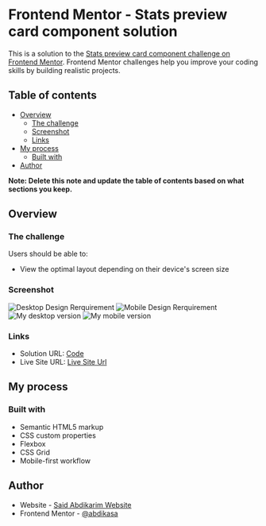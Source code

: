 # Frontend Mentor - Stats preview card component solution

This is a solution to the [Stats preview card component challenge on Frontend Mentor](https://www.frontendmentor.io/challenges/stats-preview-card-component-8JqbgoU62). Frontend Mentor challenges help you improve your coding skills by building realistic projects.

## Table of contents

- [Overview](#overview)
  - [The challenge](#the-challenge)
  - [Screenshot](#screenshot)
  - [Links](#links)
- [My process](#my-process)
  - [Built with](#built-with)
- [Author](#author)

**Note: Delete this note and update the table of contents based on what sections you keep.**

## Overview

### The challenge

Users should be able to:

- View the optimal layout depending on their device's screen size

### Screenshot

![Desktop Design Rerquirement]("./images/image-header-desktop.jpg")
![Mobile Design Rerquirement]("./images/image-header-mobile.jpg")
![My desktop version]("./design/exercise-1.png")
![My mobile version]("./design/exercise-1-m.png")

### Links

- Solution URL: [Code](https://github.com/abdikasa/Stats-preview-card-component)
- Live Site URL: [Live Site Url](https://abdikasa.github.io/Stats-preview-card-component/)

## My process

### Built with

- Semantic HTML5 markup
- CSS custom properties
- Flexbox
- CSS Grid
- Mobile-first workflow

## Author

- Website - [Said Abdikarim Website](https://github.com/abdikasa)
- Frontend Mentor - [@abdikasa](https://www.frontendmentor.io/profile/abdikasa)
